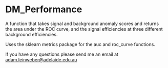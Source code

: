 # DM_Performance
A function that takes signal and background anomaly scores and returns the area under the ROC curve, and the signal efficiencies at three different background efficiencies.

Uses the sklearn metrics package for the auc and roc_curve functions.

If you have any questions please send me an email at adam.leinweber@adelaide.edu.au
